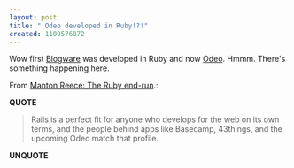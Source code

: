 ```yaml
---
layout: post
title: " Odeo developed in Ruby!?!"
created: 1109576872
---
```

Wow first <a href="http://accordionguy.blogware.com/blog/_archives/2003/8/27/1811.html">Blogware</a> was developed in Ruby and now <a href="http://odeo.com/">Odeo</a>.  Hmmm. There's something happening here.<p>From <a href="http://www.manton.org/2005/02/the_ruby.html">Manton Reece: The Ruby end-run</a>.:</p>
<p><b>QUOTE</b></p><blockquote>Rails is a perfect fit for anyone who develops for the web on its own terms, and the people behind apps like Basecamp, 43things, and the upcoming Odeo match that profile.</blockquote><p><b>UNQUOTE</b></p>



